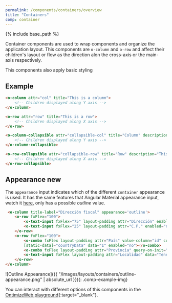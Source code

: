 ```yaml
---
permalink: /components/containers/overview
title: "Containers"
comp: container
---
```


{% include base_path %}

Container components are used to wrap components and organize the application layout. This components are `o-column` and `o-row` and affect their children's layout or flow as the direction alon the cross-axis or the main-axis respectively.

This components also apply basic styling

## Example

```html
<o-column attr="col" title="This is a column">
    <!-- Children displayed along Y axis -->
</o-column>

<o-row attr="row" title="This is a row">
    <!-- Children displayed along X axis -->
</o-row>

<o-column-collapsible attr="collapsible-col" title="Column" description="This is a collapsible column">
    <!-- Children displayed along Y axis -->
</o-column-collapsible>

<o-row-collapsible attr="collapsible-row" title="Row" description="This is a collapsible row">
    <!-- Children displayed along X axis -->
</o-row-collapsible>
```
## Appearance <span class='menuitem-badge'> new </span>

The `appearance` input indicates which of the different `container` appearance is used. It has the same features that Angular Material appearance input, watch it [here](https://v6.material.angular.io/components/form-field/overview#form-field-appearance-variants),
only has a possible *outline* value.
```html
 <o-column title-label="Dirección fiscal" appearance='outline'>
    <o-row fxFlex="100">
        <o-text-input fxFlex="75" layout-padding attr="Dirección" enabled="no" data="C/ José Manuel Guimerá, 3-4º"></o-text-input>
        <o-text-input fxFlex="25" layout-padding attr="C.P." enabled="no" data="38003"></o-text-input>
    </o-row>
    <o-row fxFlex="100">
        <o-combo fxFlex layout-padding attr="País" value-column="id" columns="id;name" visible-columns="name"
        [static-data]="countryData" data="1" enabled="no"></o-combo>
        <o-combo fxFlex layout-padding attr="Provincia" query-on-init="no" query-on-bind="no" enabled="no"></o-combo>
        <o-text-input fxFlex layout-padding attr="Localidad" data="Tenerife" enabled="no"></o-text-input>
    </o-row>
</o-column>
```



![Outline Appearance]({{ "/images/layouts/containers/outline-appearance.png" | absolute_url }}){: .comp-example-img}


You can interact with different options of this components in the [OntimizeWeb playground]({{site.playgroundurl}}/main/containers){:target="_blank"}.
